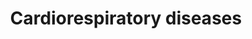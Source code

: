 ---
title: Cardiorespiratory diseases
longTitle: 'Cardiorespiratory diseases'
tags:
- gccommon
usedFor:
- "[[Cardiovascular diseases Respiratory diseases]]"
---